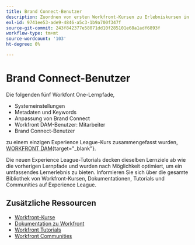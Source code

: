 ```yaml
---
title: Brand Connect-Benutzer
description: Zuordnen von ersten Workfront-Kursen zu Erlebniskursen in Liga-Kursen
exl-id: 9741ee53-ade9-4846-a5c3-1b9a700f347f
source-git-commit: 243f842377e58071dd10f285101e68a1adf6893f
workflow-type: tm+mt
source-wordcount: '103'
ht-degree: 0%

---
```


# Brand Connect-Benutzer

Die folgenden fünf Workfont One-Lernpfade,

* Systemeinstellungen
* Metadaten und Keywords
* Anpassung von Brand Connect
* Workfront DAM-Benutzer: Mitarbeiter
* Brand Connect-Benutzer

zu einem einzigen Experience League-Kurs zusammengefasst wurden, [WORKFRONT DAM](https://experienceleague.adobe.com/docs/workfront-learn/tutorials-workfront/workfront-dam-program/system-setup/analyze-and-plan-to-develop-a-workfront-dam-strategy.html?lang=en){target="_blank"}.

Die neuen Experience League-Tutorials decken dieselben Lernziele ab wie die vorherigen Lernpfade und wurden nach Möglichkeit optimiert, um ein umfassendes Lernerlebnis zu bieten.  Informieren Sie sich über die gesamte Bibliothek von Workfront-Kursen, Dokumentationen, Tutorials und Communities auf Experience League.

## Zusätzliche Ressourcen

* [Workfront-Kurse](https://experienceleague.adobe.com/?lang=en&amp;Solution=Workfront#courses)
* [Dokumentation zu Workfront](https://experienceleague.adobe.com/docs/workfront.html)
* [Workfront Tutorials](https://experienceleague.adobe.com/docs/workfront-learn/tutorials-workfront/home.html)
* [Workfront Communities](https://experienceleaguecommunities.adobe.com/t5/workfront/ct-p/workfront)
